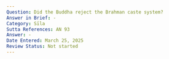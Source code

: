```yaml
---
Question: Did the Buddha reject the Brahman caste system?
Answer in Brief: -
Category: Sīla
Sutta References: AN 93
Answer: -
Date Entered: March 25, 2025
Review Status: Not started
---
```

